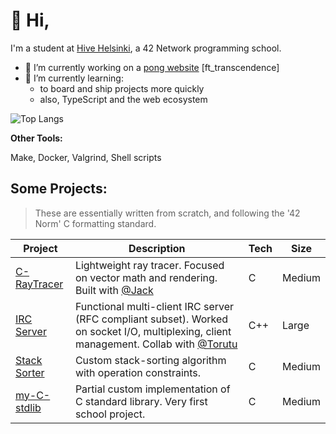 # :vulcan_salute: Hi,

I'm a student at [Hive Helsinki](https://www.hive.fi/), a 42 Network programming school.


- 🔭 I’m currently working on a [pong website](https://github.com/Torutu/ft_transcendence) [ft_transcendence]
- 🌱 I’m currently learning:
  - to board and ship projects more quickly
  - also, TypeScript and the web ecosystem

![Top Langs](https://github-readme-stats.vercel.app/api/top-langs/?username=BrunoPosa&layout=compact&theme=dark)

<strong>Other Tools:</strong>
<p>Make, Docker, Valgrind, Shell scripts</p>

## Some Projects:

> These are essentially written from scratch, and following the '42 Norm' C formatting standard.

| Project | Description | Tech | Size |
|-----------|----------------|------|------|
| [C-RayTracer](https://github.com/BrunoPosa/C-RayTracer) | Lightweight ray tracer. Focused on vector math and rendering. Built with [@Jack](https://github.com/jackwaddington) | C | Medium |
| [IRC Server](https://github.com/BrunoPosa/IRC-Server) | Functional multi-client IRC server (RFC compliant subset). Worked on socket I/O, multiplexing, client management. Collab with [@Torutu](https://github.com/Torutu) | C++ | Large |
| [Stack Sorter](https://github.com/BrunoPosa/Stack-Sort) | Custom stack-sorting algorithm with operation constraints. | C | Medium |
| [my-C-stdlib](https://github.com/BrunoPosa/my-C-stdlib) | Partial custom implementation of C standard library. Very first school project. | C | Medium |
